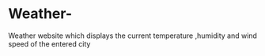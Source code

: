 # Weather-
Weather website which displays the current temperature ,humidity and wind speed of the entered city 
